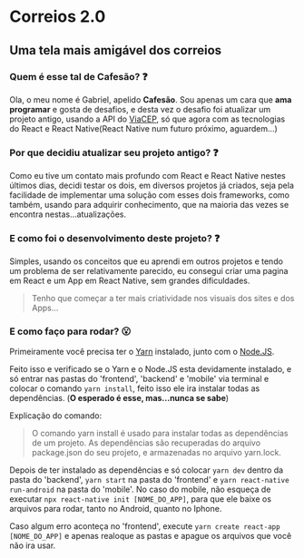 # Correios 2.0
## Uma tela mais amigável dos correios

### Quem é esse tal de Cafesão? :question:

Ola, o meu nome é Gabriel, apelido **Cafesão**.
Sou apenas um cara que **ama programar** e gosta de desafios, e desta vez o desafio foi atualizar um projeto antigo, usando a API do [ViaCEP](https://viacep.com.br/), só que agora com as tecnologias do React e React Native(React Native num futuro próximo, aguardem...)

### Por que decidiu atualizar seu projeto antigo? :question:

Como eu tive um contato mais profundo com React e React Native nestes últimos dias, decidi testar os dois, em diversos projetos já criados, seja pela facilidade de implementar uma solução com esses dois frameworks, como também, usando para adquirir conhecimento, que na maioria das vezes se encontra nestas...atualizações.

### E como foi o desenvolvimento deste projeto? :question:

Simples, usando os conceitos que eu aprendi em outros projetos e tendo um problema de ser relativamente parecido, eu consegui criar uma pagina em React e um App em React Native, sem grandes dificuldades.

> Tenho que começar a ter mais criatividade nos visuais dos sites e dos Apps...

### E como faço para rodar? :open_mouth:

Primeiramente você precisa ter o [Yarn](https://yarnpkg.com/pt-BR/) instalado, junto com o [Node.JS](https://nodejs.org/pt-br/).

Feito isso e verificado se o Yarn e o Node.JS esta devidamente instalado, e só entrar nas pastas do 'frontend', 'backend' e 'mobile' via terminal e colocar o comando `yarn install`, feito isso ele ira instalar todas as dependências. (**O esperado é esse, mas...nunca se sabe**)

Explicação do comando:

>O comando yarn install é usado para instalar todas as dependências de um projeto. As dependências são recuperadas do arquivo package.json do seu projeto, e armazenadas no arquivo yarn.lock.

Depois de ter instalado as dependências e só colocar `yarn dev` dentro da pasta do 'backend', `yarn start` na pasta do 'frontend' e `yarn react-native run-android` na pasta do 'mobile'.
No caso do mobile, não esqueça de executar `npx react-native init [NOME_DO_APP]`, para que ele baixe os arquivos para rodar, tanto no Android, quanto no Iphone.

Caso algum erro aconteça no 'frontend', execute `yarn create react-app [NOME_DO_APP]` e apenas realoque as pastas e apague os arquivos que você não ira usar.